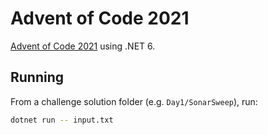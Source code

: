 # Advent of Code 2021
[Advent of Code 2021](https://adventofcode.com/2021) using .NET 6.

## Running

From a challenge solution folder (e.g. `Day1/SonarSweep`), run:

```bash
dotnet run -- input.txt
```
